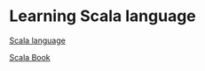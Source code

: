 # Learning Scala language

[Scala language](https://www.scala-lang.org)

[Scala Book](https://docs.scala-lang.org/overviews/scala-book/introduction.html)
